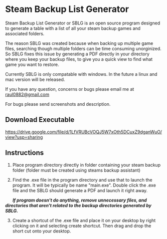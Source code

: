 # Steam Backup List Generator 

Steam Backup List Generator or SBLG is an open source program designed to generate a table with a list 
of all your steam backup games and associated folders.

The reason SBLG was created because when backing up multiple game files, searching though multiple 
folders can be time consuming unorginized. So SBLG fixes this issue by generating a PDF directly in your
directory where you keep your backup files, to give you a quick view to find what game you want to restore.


Currently SBLG is only compatable with windows. In the future a linux and mac version will be released.

If you have any question, concerns or bugs please email me at raul0882@gmail.com

For bugs please send screenshots and description.

## Download Executable
https://drive.google.com/file/d/1LfVRUBcVOQJ5W7xOth5DCuxZ9dganWuO/view?usp=sharing

## Instructions

1. Place program directory directly in folder containing your steam backup folder (folder must be created
using steams backup assistant)


2. Find the .exe file in the program directory and use that to launch the program. It will be typically be 
name "main.exe". Double click the .exe file and the SBLG should generate a PDF and launch it right away.

 &nbsp;&nbsp;&nbsp;&nbsp;&nbsp; ***If program doesn't do anything, remove unnecessary files, and directories that aren't related
 to the backup directories generated by SBLG.***

3. Create a shortcut of the .exe file and place it on your desktop by right clicking on it and selecting create
shortcut. Then drag and drop the short cut onto your desktop.


